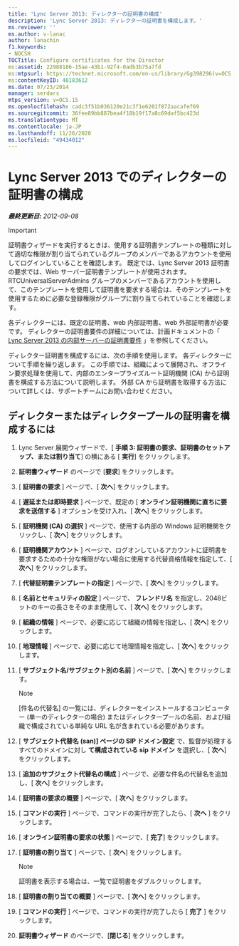 ```yaml
---
title: 'Lync Server 2013: ディレクターの証明書の構成'
description: 'Lync Server 2013: ディレクターの証明書を構成します。'
ms.reviewer: ''
ms.author: v-lanac
author: lanachin
f1.keywords:
- NOCSH
TOCTitle: Configure certificates for the Director
ms:assetid: 22988186-15ae-43b1-92f4-0adb3b75a7fd
ms:mtpsurl: https://technet.microsoft.com/en-us/library/Gg398296(v=OCS.15)
ms:contentKeyID: 48183612
ms.date: 07/23/2014
manager: serdars
mtps_version: v=OCS.15
ms.openlocfilehash: cadc3f51b036120e21c3f1e6201f872aacafef69
ms.sourcegitcommit: 36fee89bb887bea4f18b19f17a8c69daf5bc423d
ms.translationtype: MT
ms.contentlocale: ja-JP
ms.lasthandoff: 11/26/2020
ms.locfileid: "49434012"
---
```

# <a name="configure-certificates-for-the-director-in-lync-server-2013"></a>Lync Server 2013 でのディレクターの証明書の構成

<div data-xmlns="http://www.w3.org/1999/xhtml">

<div class="topic" data-xmlns="http://www.w3.org/1999/xhtml" data-msxsl="urn:schemas-microsoft-com:xslt" data-cs="https://msdn.microsoft.com/">

<div data-asp="https://msdn2.microsoft.com/asp">



</div>

<div id="mainSection">

<div id="mainBody">

<span> </span>

_**最終更新日:** 2012-09-08_

<div>


> [!IMPORTANT]  
> 証明書ウィザードを実行するときは、使用する証明書テンプレートの種類に対して適切な権限が割り当てられているグループのメンバーであるアカウントを使用してログインしていることを確認します。 既定では、Lync Server 2013 証明書の要求では、Web サーバー証明書テンプレートが使用されます。 RTCUniversalServerAdmins グループのメンバーであるアカウントを使用して、このテンプレートを使用して証明書を要求する場合は、そのテンプレートを使用するために必要な登録権限がグループに割り当てられていることを確認します。



</div>

各ディレクターには、既定の証明書、web 内部証明書、web 外部証明書が必要です。 ディレクターの証明書要件の詳細については、計画ドキュメントの「 [Lync Server 2013 の内部サーバーの証明書要件](lync-server-2013-certificate-requirements-for-internal-servers.md) 」を参照してください。

ディレクター証明書を構成するには、次の手順を使用します。 各ディレクターについて手順を繰り返します。 この手順では、組織によって展開され、オフライン要求処理を使用して、内部のエンタープライズルート証明機関 (CA) から証明書を構成する方法について説明します。 外部 CA から証明書を取得する方法について詳しくは、サポートチームにお問い合わせください。

<div>

## <a name="to-configure-certificates-for-the-director-or-director-pool"></a>ディレクターまたはディレクタープールの証明書を構成するには

1.  Lync Server 展開ウィザードで、[ **手順 3: 証明書の要求、証明書のセットアップ、または割り当て**] の横にある [ **実行**] をクリックします。

2.  **証明書ウィザード** のページで [**要求**] をクリックします。

3.  [ **証明書の要求** ] ページで、[ **次へ**] をクリックします。

4.  [ **遅延または即時要求** ] ページで、既定の [ **オンライン証明機関に直ちに要求を送信する** ] オプションを受け入れ、[ **次へ**] をクリックします。

5.  [ **証明機関 (CA) の選択** ] ページで、使用する内部の Windows 証明機関をクリックし、[ **次へ**] をクリックします。

6.  [ **証明機関アカウント** ] ページで、ログオンしているアカウントに証明書を要求するための十分な権限がない場合に使用する代替資格情報を指定して、[ **次へ**] をクリックします。

7.  [ **代替証明書テンプレートの指定** ] ページで、[ **次へ**] をクリックします。

8.  [ **名前とセキュリティの設定** ] ページで、 **フレンドリ名** を指定し、2048ビットのキーの長さをそのまま使用して、[ **次へ**] をクリックします。

9.  [ **組織の情報** ] ページで、必要に応じて組織の情報を指定し、[ **次へ**] をクリックします。

10. [ **地理情報** ] ページで、必要に応じて地理情報を指定し、[ **次へ**] をクリックします。

11. [ **サブジェクト名/サブジェクト別の名前** ] ページで、[ **次へ**] をクリックします。
    
    <div>
    

    > [!NOTE]  
    > [件名の代替名] の一覧には、ディレクターをインストールするコンピューター (単一のディレクターの場合) またはディレクタープールの名前、および組織で構成されている単純な URL 名が含まれている必要があります。

    
    </div>

12. [ **サブジェクト代替名 (san)] ページの SIP ドメイン設定** で、監督が処理するすべてのドメインに対し **て構成されている sip ドメイン** を選択し、[ **次へ**] をクリックします。

13. [ **追加のサブジェクト代替名の構成** ] ページで、必要な件名の代替名を追加し、[ **次へ**] をクリックします。

14. [ **証明書の要求の概要** ] ページで、[ **次へ**] をクリックします。

15. [ **コマンドの実行** ] ページで、コマンドの実行が完了したら、[ **次へ** ] をクリックします。

16. [ **オンライン証明書の要求の状態** ] ページで、[ **完了**] をクリックします。

17. [ **証明書の割り当て** ] ページで、[ **次へ**] をクリックします。
    
    <div>
    

    > [!NOTE]  
    > 証明書を表示する場合は、一覧で証明書をダブルクリックします。

    
    </div>

18. [ **証明書の割り当ての概要** ] ページで、[ **次へ**] をクリックします。

19. [ **コマンドの実行** ] ページで、コマンドの実行が完了したら [ **完了** ] をクリックします。

20. **証明書ウィザード** のページで、[**閉じる**] をクリックします。

</div>

</div>

<span> </span>

</div>

</div>

</div>

